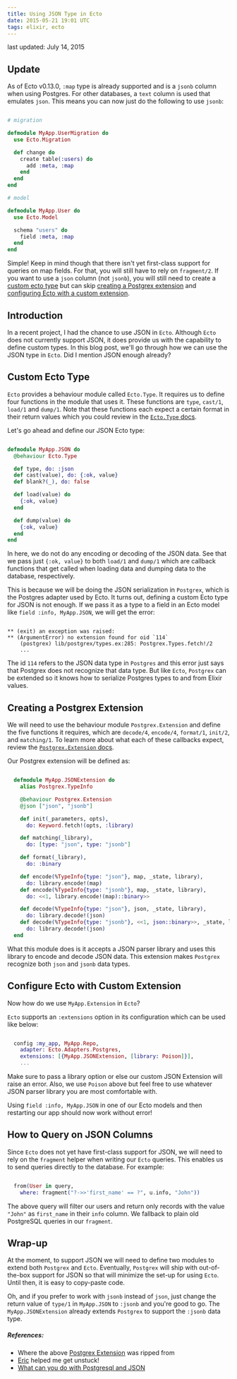 ```yaml
---
title: Using JSON Type in Ecto
date: 2015-05-21 19:01 UTC
tags: elixir, ecto
---
```


last updated: July 14, 2015

## Update

As of Ecto v0.13.0, `:map` type is already supported and is a `jsonb` column when using Postgres.
For other databases, a `text` column is used that emulates `json`. This means you can now just
do the following to use `jsonb`:

~~~elixir

# migration

defmodule MyApp.UserMigration do
  use Ecto.Migration

  def change do
    create table(:users) do
      add :meta, :map
    end
  end
end

# model

defmodule MyApp.User do
  use Ecto.Model

  schema "users" do
    field :meta, :map
  end
end
~~~

Simple! Keep in mind though that there isn't yet first-class support for queries on map fields.
For that, you will still have to rely on `fragment/2`. If you want to use a `json` column (not `jsonb`), you will still need to create a [custom ecto type](/articles/using-json-type-in-ecto.html#custom-ecto-type) but can skip [creating a Postgrex extension](/articles/using-json-type-in-ecto.html#creating-a-postgrex-extension) and [configuring Ecto with a custom extension](/articles/using-json-type-in-ecto.html#configure-ecto-with-custom-extension).

## Introduction

In a recent project, I had the chance to use JSON in `Ecto`. Although `Ecto` does not
currently support JSON, it does provide us with the capability to define custom
types. In this blog post, we'll go through how we can use the JSON type in `Ecto`.
Did I mention JSON enough already?


## Custom Ecto Type

`Ecto` provides a behaviour module called `Ecto.Type`. It requires us to define four
functions in the module that uses it. These functions are `type`, `cast/1`, `load/1` and
`dump/1`. Note that these functions each expect a certain format in their return values
which you could review in the [`Ecto.Type` docs](http://hexdocs.pm/ecto/Ecto.Type.html).

Let's go ahead and define our JSON Ecto type:

~~~elixir

defmodule MyApp.JSON do
  @behaviour Ecto.Type

  def type, do: :json
  def cast(value), do: {:ok, value}
  def blank?(_), do: false

  def load(value) do
    {:ok, value}
  end

  def dump(value) do
    {:ok, value}
  end
end
~~~

In here, we do not do any encoding or decoding of the JSON data. See that we pass just
`{:ok, value}` to both `load/1` and `dump/1` which are callback functions that get called
when loading data and dumping data to the database, respectively.

This is because we will be doing the JSON serialization in `Postgrex`, which is the Postgres
adapter used by Ecto. It turns out, defining a custom Ecto type for JSON is not enough. If
we pass it as a type to a field in an Ecto model like `field :info, MyApp.JSON`, we will
get the error:

~~~console

** (exit) an exception was raised:
** (ArgumentError) no extension found for oid `114`
    (postgrex) lib/postgrex/types.ex:285: Postgrex.Types.fetch!/2
    ...
~~~

The id `114` refers to the JSON data type in `Postgres` and this error just says that
Postgrex does not recognize that data type. But like `Ecto`, `Postgrex` can be extended
so it knows how to serialize Postgres types to and from Elixir values.


## Creating a Postgrex Extension

We will need to use the behaviour module `Postgrex.Extension` and define the five functions
it requires, which are `decode/4`, `encode/4`, `format/1`, `init/2`, and `matching/1`. To
learn more about what each of these callbacks expect, review the [`Postgrex.Extension` docs](http://hexdocs.pm/postgrex/Postgrex.Extension.html).

Our Postgrex extension will be defined as:

~~~elixir

  defmodule MyApp.JSONExtension do
    alias Postgrex.TypeInfo

    @behaviour Postgrex.Extension
    @json ["json", "jsonb"]

    def init(_parameters, opts),
      do: Keyword.fetch!(opts, :library)

    def matching(_library),
      do: [type: "json", type: "jsonb"]

    def format(_library),
      do: :binary

    def encode(%TypeInfo{type: "json"}, map, _state, library),
      do: library.encode!(map)
    def encode(%TypeInfo{type: "jsonb"}, map, _state, library),
      do: <<1, library.encode!(map)::binary>>

    def decode(%TypeInfo{type: "json"}, json, _state, library),
      do: library.decode!(json)
    def decode(%TypeInfo{type: "jsonb"}, <<1, json::binary>>, _state, library),
      do: library.decode!(json)
  end
~~~

What this module does is it accepts a JSON parser library and uses this library to encode
and decode JSON data. This extension makes `Postgrex` recognize both `json` and `jsonb`
data types.


## Configure Ecto with Custom Extension

Now how do we use `MyApp.Extension` in `Ecto`?

`Ecto` supports an `:extensions` option in its configuration which can be used like below:

~~~elixir

  config :my_app, MyApp.Repo,
    adapter: Ecto.Adapters.Postgres,
    extensions: [{MyApp.JSONExtension, [library: Poison]}],
    ...
~~~

Make sure to pass a library option or else our custom JSON Extension will raise an error.
Also, we use `Poison` above but feel free to use whatever JSON parser library you are most
comfortable with.

Using `field :info, MyApp.JSON` in one of our Ecto models and then restarting our app should
now work without error!


## How to Query on JSON Columns

Since `Ecto` does not yet have first-class support for JSON, we will need to rely on
the `fragment` helper when writing our `Ecto` queries. This enables us to send queries
directly to the database. For example:

~~~elixir

  from(User in query,
    where: fragment("?->>'first_name' == ?", u.info, "John"))
~~~

The above query will filter our users and return only records with the value `"John"` as
`first_name` in their `info` column. We fallback to plain old PostgreSQL queries in our
`fragment`.


## Wrap-up

At the moment, to support JSON we will need to define two modules to extend both `Postgrex`
and `Ecto`. Eventually, `Postgrex` will ship with out-of-the-box support for JSON so that will
minimize the set-up for using `Ecto`. Until then, it is easy to copy-paste code.

Oh, and if you prefer to work with `jsonb` instead of `json`, just change the return value
of `type/1` in `MyApp.JSON` to `:jsonb` and you're good to go. The `MyApp.JSONExtension` already
extends `Postgrex` to support the `:jsonb` data type.


##### References:

  - Where the above <a href="https://github.com/ericmj/postgrex#extensions" target="_blank">Postgrex Extension</a> was ripped from
  - <a href="https://twitter.com/emjii" target="_blank">Eric</a> helped me get unstuck!
  - <a href="http://clarkdave.net/2013/06/what-can-you-do-with-postgresql-and-json/" target="_blank">What can you do with Postgresql and JSON</a>
